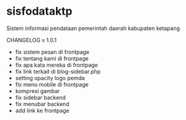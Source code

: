 sisfodataktp
============

Sistem informasi pendataan pemerintah daerah kabupaten ketapang

CHANGELOG v 1.0.1
- fix sistem pesan di frontpage
- fix tentang kami di frontpage
- fix apa kata mereka di frontpage
- fix link terkait di blog-sidebar.php
- setting opacity logo pemda
- fix menu mobile di frontpage
- kompresi gambar
- fix sidebar backend
- fix menubar backend
- add link ke frontpage
